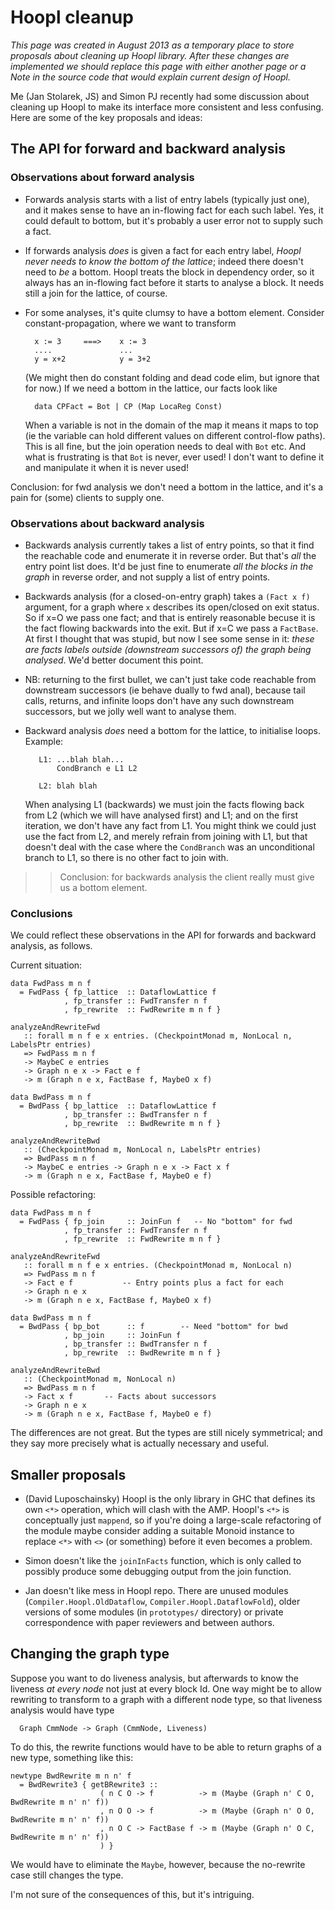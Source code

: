 # Hoopl cleanup

*This page was created in August 2013 as a temporary place to store proposals about cleaning up Hoopl library. After these changes are implemented we should replace this page with either another page or a Note in the source code that would explain current design of Hoopl.*


Me (Jan Stolarek, JS) and Simon PJ recently had some discussion about cleaning up Hoopl to make its interface more consistent and less confusing. Here are some of the key proposals and ideas:

## The API for forward and backward analysis

### Observations about forward analysis

- Forwards analysis starts with a list of entry labels (typically just one), and it makes sense to have an in-flowing fact for each such label.  Yes, it could default to bottom, but it's probably a user error not to supply such a fact.

- If forwards analysis *does* is given a fact for each entry label, *Hoopl never needs to know the bottom of the lattice*; indeed there doesn't need to *be* a bottom.  Hoopl treats the block in dependency order, so it always has an in-flowing fact before it starts to analyse a block.  It needs still a join for the lattice, of course.

- For some analyses, it's quite clumsy to have a bottom element. Consider constant-propagation, where we want to transform

  ```wiki
    x := 3     ===>    x := 3
    ....               ...
    y = x+2            y = 3+2
  ```

  (We might then do constant folding and dead code elim, but ignore that for now.)  If we need a bottom in the lattice, our facts look like

  ```wiki
    data CPFact = Bot | CP (Map LocaReg Const)
  ```

  When a variable is not in the domain of the map it means it maps to top (ie the variable can hold different values on different control-flow paths).  This is all fine, but the join operation needs to deal with `Bot` etc.  And what is frustrating is that `Bot` is never, ever used!  I don't want to define it and manipulate it when it is never used!


Conclusion: for fwd analysis we don't need a bottom in the lattice, and it's a pain for (some) clients to supply one.

### Observations about backward analysis

- Backwards analysis currently takes a list of entry points, so
  that it find the reachable code and enumerate it in reverse
  order.  But that's *all* the entry point list does.  It'd be just fine
  to enumerate *all the blocks in the graph* in reverse order, and not supply
  a list of entry points.

- Backwards analysis (for a closed-on-entry graph) takes a `(Fact x f)` argument, for 
  a graph where `x` describes its open/closed on exit status.  So if x=O we pass one fact; 
  and that is entirely reasonable becuse it is the fact flowing backwards into the exit.
  But if x=C we pass a `FactBase`.  At first I thought that was stupid, but now I see 
  some sense in it: *these are facts labels outside (downstream successors of) the graph being analysed*.
  We'd better document this point.

- NB: returning to the first bullet, we can't just take code
  reachable from downstream successors (ie behave dually to fwd
  anal), because tail calls, returns, and infinite loops don't
  have any such downstream successors, but we jolly well want to
  analyse them.

- Backward analysis *does* need a bottom for the lattice, to initialise loops. Example:

  ```wiki
     L1: ...blah blah...
         CondBranch e L1 L2

     L2: blah blah
  ```

  When analysing L1 (backwards) we must join the facts flowing back from L2
  (which we will have analysed first) and L1; and on the first iteration, we don't 
  have any fact from L1.  You might think we could just use the fact from L2, and 
  merely refrain from joining with L1, but that doesn't deal with the case where
  the `CondBranch` was an unconditional branch to L1, so there is no other fact
  to join with.

> >
> > Conclusion: for backwards analysis the client really must give us a bottom element.

### Conclusions


We could reflect these observations in the API for forwards and backward analysis, as follows.


Current situation:

```wiki
data FwdPass m n f
  = FwdPass { fp_lattice  :: DataflowLattice f
            , fp_transfer :: FwdTransfer n f
            , fp_rewrite  :: FwdRewrite m n f }

analyzeAndRewriteFwd
   :: forall m n f e x entries. (CheckpointMonad m, NonLocal n, LabelsPtr entries)
   => FwdPass m n f
   -> MaybeC e entries
   -> Graph n e x -> Fact e f
   -> m (Graph n e x, FactBase f, MaybeO x f)

data BwdPass m n f
  = BwdPass { bp_lattice  :: DataflowLattice f
            , bp_transfer :: BwdTransfer n f
            , bp_rewrite  :: BwdRewrite m n f }

analyzeAndRewriteBwd
   :: (CheckpointMonad m, NonLocal n, LabelsPtr entries)
   => BwdPass m n f
   -> MaybeC e entries -> Graph n e x -> Fact x f
   -> m (Graph n e x, FactBase f, MaybeO e f)
```


Possible refactoring:

```wiki
data FwdPass m n f
  = FwdPass { fp_join     :: JoinFun f   -- No "bottom" for fwd
            , fp_transfer :: FwdTransfer n f
            , fp_rewrite  :: FwdRewrite m n f }

analyzeAndRewriteFwd
   :: forall m n f e x entries. (CheckpointMonad m, NonLocal n)
   => FwdPass m n f
   -> Fact e f           -- Entry points plus a fact for each
   -> Graph n e x 
   -> m (Graph n e x, FactBase f, MaybeO x f)

data BwdPass m n f
  = BwdPass { bp_bot      :: f        -- Need "bottom" for bwd
            , bp_join     :: JoinFun f
            , bp_transfer :: BwdTransfer n f
            , bp_rewrite  :: BwdRewrite m n f }

analyzeAndRewriteBwd
   :: (CheckpointMonad m, NonLocal n)
   => BwdPass m n f
   -> Fact x f       -- Facts about successors
   -> Graph n e x
   -> m (Graph n e x, FactBase f, MaybeO e f)
```


The differences are not great. But the types are still nicely symmetrical; and they
say more precisely what is
actually necessary and useful.

## Smaller proposals

- (David Luposchainsky) Hoopl is the only library in GHC that defines its own `<*>` operation, 
  which will clash with the AMP. Hoopl's `<*>` is conceptually
  just `mappend`, so if you're doing a large-scale refactoring of the
  module maybe consider adding a suitable Monoid instance to replace `<*>`
  with `<>` (or something) before it even becomes a problem.

- Simon doesn't like the `joinInFacts` function, which is only called to possibly produce some debugging output from the join function.

- Jan doesn't like mess in Hoopl repo. There are unused modules (`Compiler.Hoopl.OldDataflow`, `Compiler.Hoopl.DataflowFold`), older versions of some modules (in `prototypes/` directory) or private correspondence with paper reviewers and between authors.

## Changing the graph type


Suppose you want to do liveness analysis, but afterwards to know the liveness *at every node* not just at every block Id.  One way might be to allow rewriting to transform to a graph with a different node type, so that liveness analysis would have type

```wiki
  Graph CmmNode -> Graph (CmmNode, Liveness)
```


To do this, the rewrite functions would have to be able to return graphs of a new type, something like this:

```wiki
newtype BwdRewrite m n n' f 
  = BwdRewrite3 { getBRewrite3 ::
                    ( n C O -> f          -> m (Maybe (Graph n' C O, BwdRewrite m n' n' f))
                    , n O O -> f          -> m (Maybe (Graph n' O O, BwdRewrite m n' n' f))
                    , n O C -> FactBase f -> m (Maybe (Graph n' O C, BwdRewrite m n' n' f))
                    ) }
```


We would have to eliminate the `Maybe`, however, because the no-rewrite case still changes the type.  


I'm not sure of the consequences of this, but it's intriguing.
